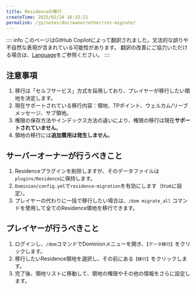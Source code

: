 ```yaml
---
title: Residenceの移行
createTime: 2025/02/24 16:32:21
permalink: /jp/notes/doc/owner/other/res-migrate/
---
```


:::: info
このページはGitHub Copilotによって翻訳されました。文法的な誤りや不自然な表現が含まれている可能性があります。
翻訳の改善にご協力いただける場合は、[Language](/jp/notes/doc/owner/config-ref/languages/)をご参照ください。
::::

## 注意事項

1. 移行は「セルフサービス」方式を採用しており、プレイヤーが移行したい領地を決定します。
2. 現在サポートされている移行内容：領地、TPポイント、ウェルカム/リーブメッセージ、サブ領地。
3. 権限の保存方法やインデックス方法の違いにより、権限の移行は現在**サポートされていません**。
4. 領地の移行には**追加費用は発生しません**。

## サーバーオーナーが行うべきこと

1. Residenceプラグインを削除しますが、そのデータファイルは`plugins/Residence`に保持します。
2. `Dominion/config.yml`で`residence-migration`を有効にします（trueに設定）。
3. プレイヤーの代わりに一括で移行したい場合は、`/dom migrate_all` コマンドを使用して全てのResidence領地を移行できます。

## プレイヤーが行うべきこと

1. ログインし、`/dom`コマンドでDominionメニューを開き、`【データ移行】`をクリックします。
2. 移行したいResidence領地を選択し、その前にある`【移行】`をクリックします。
3. 完了後、領地リストに移動して、領地の権限やその他の情報をさらに設定します。